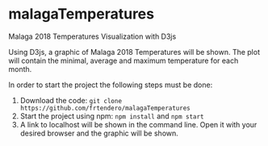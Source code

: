 # malagaTemperatures
Malaga 2018 Temperatures Visualization with D3js 

Using D3js, a graphic of Malaga 2018 Temperatures will be shown. The plot will contain the minimal, average and maximum temperature for each month.

In order to start the project the following steps must be done:

1. Download the code: `git clone https://github.com/frtendero/malagaTemperatures` 
2. Start the project using npm: `npm install` and `npm start`
3. A link to localhost will be shown in the command line. Open it with your desired browser and the graphic will be shown.

